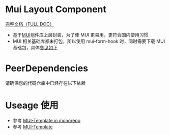 # Mui Layout Component

[完整文档（FULL DOC）](https://luoanb.github.io/mui-form/modules/mui_layout_component.html)

- 基于[MUI](https://mui.com/)组件库上层封装，为了使 MUI 更易用，更符合国内使用习惯
- MUI 相关基础库都未打包，所以使用 mui-form-hook 时，同时需要下载 MUI 基础包，具体[参见如下](./readme.md#peerdependencies)

# PeerDependencies

请确保您的代码仓库中已经存在以下依赖

# Useage 使用

- 参考 [MUI-Template in monorepo](https://github.com/luoanb/mui-form/tree/main/apps/mui-template)
- 参考 [MUI-Template](https://github.com/luoanb/mui-template)
